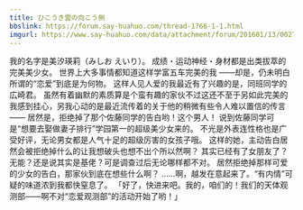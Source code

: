 ```yaml
---
title: ひこうき雲の向こう側
bbslink: https://forum.say-huahuo.com/thread-1766-1-1.html
imgurl: https://www.say-huahuo.com/data/attachment/forum/201601/13/002749pdl79lkldzd9cb9l.jpg
---
```


我的名字是美汐瑛莉（みしお えいり）。
成绩・运动神经・身材都是出类拔萃的完美美少女。
世界上大多事情都知道这样学富五车完美的我
――却是，仍未明白所谓的“恋爱”到底是为何物。
这样人见人爱的我最近有了兴趣的是，同班同学的広崎君。
虽然有着幽默的素质算是个蛮有趣的家伙不过这还不至于另如此完美的我感到挂心，另我心动的是最近流传着的关于他的稍微有些令人难以置信的传言――
居然是，拒绝掉了那个佐藤同学的告白哟！这个男人！
说到佐藤同学可是“想要去娶做妻子排行”学园第一的超级美少女来的。
不光是外表连性格也是广受好评，无论男女都是人气十足的超级厉害的女孩子哦。
这样的她，主动告白居然会被拒绝掉什么的让我想破头也想不出个所以然啊？
其实已经有了女朋友了？无能？还是说其实是基佬？可是调查过后无论哪样都不对。
居然拒绝掉那样可爱的少女的告白，那家伙到底在想些什么啊？
……啊，越发在意起来了。“有内情”可疑的味道浓到我都快窒息了。
「好了，快进来吧。我的，咱们的！我们的天体观测部――啊不对“恋爱观测部”的活动开始了哟！」<!--more-->
